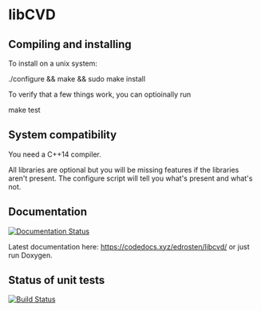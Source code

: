 # libCVD

## Compiling and installing

To install on a unix system:

./configure && make && sudo make install

To verify that a few things work, you can optioinally run

make test


## System compatibility

You need a C++14 compiler. 

All libraries are optional but you will be missing features if the libraries
aren't present. The configure script will tell you what's present and what's
not.


## Documentation

[![Documentation Status](https://codedocs.xyz/edrosten/libcvd.svg)](https://codedocs.xyz/edrosten/libcvd/)

Latest documentation here: https://codedocs.xyz/edrosten/libcvd/ or just run Doxygen.


## Status of unit tests

[![Build Status](https://drone.io/edrosten/libcvd/status.png)](https://drone.io/edrosten/libcvd/latest)

